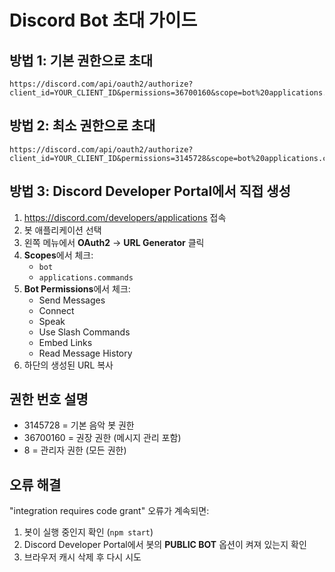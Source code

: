 # Discord Bot 초대 가이드

## 방법 1: 기본 권한으로 초대
```
https://discord.com/api/oauth2/authorize?client_id=YOUR_CLIENT_ID&permissions=36700160&scope=bot%20applications.commands
```

## 방법 2: 최소 권한으로 초대
```
https://discord.com/api/oauth2/authorize?client_id=YOUR_CLIENT_ID&permissions=3145728&scope=bot%20applications.commands
```

## 방법 3: Discord Developer Portal에서 직접 생성

1. https://discord.com/developers/applications 접속
2. 봇 애플리케이션 선택
3. 왼쪽 메뉴에서 **OAuth2** → **URL Generator** 클릭
4. **Scopes**에서 체크:
   - `bot`
   - `applications.commands`
5. **Bot Permissions**에서 체크:
   - Send Messages
   - Connect
   - Speak
   - Use Slash Commands
   - Embed Links
   - Read Message History
6. 하단의 생성된 URL 복사

## 권한 번호 설명
- 3145728 = 기본 음악 봇 권한
- 36700160 = 권장 권한 (메시지 관리 포함)
- 8 = 관리자 권한 (모든 권한)

## 오류 해결
"integration requires code grant" 오류가 계속되면:
1. 봇이 실행 중인지 확인 (`npm start`)
2. Discord Developer Portal에서 봇의 **PUBLIC BOT** 옵션이 켜져 있는지 확인
3. 브라우저 캐시 삭제 후 다시 시도